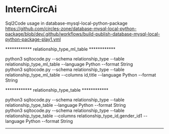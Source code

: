 # InternCircAi

Sql2Code usage in database-mysql-local-python-package
https://github.com/circles-zone/database-mysql-local-python-package/blob/dev/.github/workflows/build-publish-database-mysql-local-python-package-play1.yml

************ relationship_type_ml_table ************

python3 sqltocode.py --schema relationship_type --table relationship_type_ml_table --language Python --format String  
python3 sqltocode.py --schema relationship_type --table relationship_type_ml_table --columns id,title --language Python --format String  

************ relationship_type_table ************

python3 sqltocode.py --schema relationship_type --table relationship_type_table --language Python --format String  
python3 sqltocode.py --schema relationship_type --table relationship_type_table --columns relationship_type_id,gender_id1 --language Python --format String  

------------------------------------------------------------------------------------------------------
